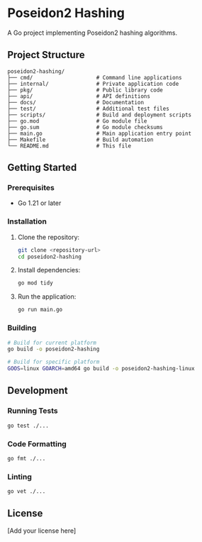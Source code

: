 # Poseidon2 Hashing

A Go project implementing Poseidon2 hashing algorithms.

## Project Structure

```
poseidon2-hashing/
├── cmd/                    # Command line applications
├── internal/               # Private application code
├── pkg/                    # Public library code
├── api/                    # API definitions
├── docs/                   # Documentation
├── test/                   # Additional test files
├── scripts/                # Build and deployment scripts
├── go.mod                  # Go module file
├── go.sum                  # Go module checksums
├── main.go                 # Main application entry point
├── Makefile                # Build automation
└── README.md               # This file
```

## Getting Started

### Prerequisites

- Go 1.21 or later

### Installation

1. Clone the repository:
   ```bash
   git clone <repository-url>
   cd poseidon2-hashing
   ```

2. Install dependencies:
   ```bash
   go mod tidy
   ```

3. Run the application:
   ```bash
   go run main.go
   ```

### Building

```bash
# Build for current platform
go build -o poseidon2-hashing

# Build for specific platform
GOOS=linux GOARCH=amd64 go build -o poseidon2-hashing-linux
```

## Development

### Running Tests

```bash
go test ./...
```

### Code Formatting

```bash
go fmt ./...
```

### Linting

```bash
go vet ./...
```

## License

[Add your license here]
